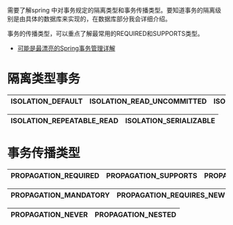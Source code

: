 
需要了解spring 中对事务规定的隔离类型和事务传播类型。要知道事务的隔离级别是由具体的数据库来实现的，在数据库部分我会详细介绍。

事务的传播类型，可以重点了解最常用的REQUIRED和SUPPORTS类型。


* [可能是最漂亮的Spring事务管理详解](https://juejin.im/post/5b00c52ef265da0b95276091)


# 隔离类型事务

ISOLATION_DEFAULT|ISOLATION_READ_UNCOMMITTED|ISOLATION_READ_COMMITTED
---|---|---|

ISOLATION_REPEATABLE_READ|ISOLATION_SERIALIZABLE|
---|---|


# 事务传播类型

PROPAGATION_REQUIRED|PROPAGATION_SUPPORTS|PROPAGATION_MANDATORY|
---|---|---|

PROPAGATION_MANDATORY|PROPAGATION_REQUIRES_NEW|PROPAGATION_NOT_SUPPORTED
---|---|---|

PROPAGATION_NEVER|PROPAGATION_NESTED|
---|---|
